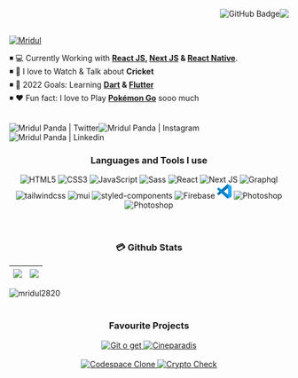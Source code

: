 [<img align="right" src="https://visitor-badge.glitch.me/badge?page_id=mridul2820.mridul2820" />][myprofile]
[<img align="right" src="https://img.shields.io/github/followers/mridul2820?label=Followers&style=social" alt="GitHub Badge" />][githubfollowers]

<br />
<br />

[<img src="https://res.cloudinary.com/dbxcernxw/image/upload/v1653556868/Mridul2820%20-%20Github/Mridul_-Github_banner_1_wzp1ws.png" alt="Mridul">][mridultech]

◾ 💻 Currently Working with **[React JS][react], [Next JS][nextjs] & [React Native][react-native]**.
<br/>
◾ 🏏 I love to Watch & Talk about **Cricket**
<br/>
◾ 🥅 2022 Goals: Learning **[Dart][dart] & [Flutter][flutter]**
<br/>
◾ ❤ Fun fact: I love to Play **[Pokémon Go](https://pokemongolive.com)** sooo much
<br/>
<br/>

[<img align="left" alt="Mridul Panda | Twitter" src="https://res.cloudinary.com/dbxcernxw/image/upload/v1653581812/Mridul2820%20-%20Github/twitter_hqnx74.svg" />][twitter]
[<img align="left" alt="Mridul Panda | Instagram" src="https://res.cloudinary.com/dbxcernxw/image/upload/v1653581812/Mridul2820%20-%20Github/instagram_sen8xm.svg" />][instagram]
[<img align="left" alt="Mridul Panda | Linkedin" src="https://res.cloudinary.com/dbxcernxw/image/upload/v1653581812/Mridul2820%20-%20Github/linkedin_lttshj.svg" />][linkedin]

<br/>
<br/>

<div align="center"> 
  <h3>Languages and Tools I use</h3>
</div>

<div align="center"> 
  <img alt="HTML5" width="33px" src="https://mridul2820.github.io/github-assets/assets/tech/html-5.svg" />
  <img alt="CSS3" width="33px" src="https://mridul2820.github.io/github-assets/assets/tech/css.svg" />
  <img alt="JavaScript" width="25px" src="https://mridul2820.github.io/github-assets/assets/tech/js.png" />
  <img alt="Sass" width="33px" src="https://mridul2820.github.io/github-assets/assets/tech/sass.svg" />
  <img alt="React" width="33px" src="https://mridul2820.github.io/github-assets/assets/tech/react.svg" />
  <img alt="Next JS" width="33px" src="https://mridul2820.github.io/github-assets/assets/tech/next-js.svg" />
  <img alt="Graphql" width="33px" src="https://mridul2820.github.io/github-assets/assets/tech/graphql.png" />
  <img alt="tailwindcss" width="33px" src="https://mridul2820.github.io/github-assets/assets/tech/tailwindcss.svg" />
  <img alt="mui" width="33px" src="https://mridul2820.github.io/github-assets/assets/tech/mui.png" />
  <img alt="styled-components" width="28px" src="https://mridul2820.github.io/github-assets/assets/tech/styled-components.png" />
  <img alt="Firebase" width="36px" src="https://mridul2820.github.io/github-assets/assets/tech/firebase.png" />
  <img alt="Visual Studio Code" width="26px" src="https://raw.githubusercontent.com/github/explore/80688e429a7d4ef2fca1e82350fe8e3517d3494d/topics/visual-studio-code/visual-studio-code.png" />
  <img alt="Photoshop" width="26px" src="https://upload.wikimedia.org/wikipedia/commons/thumb/a/af/Adobe_Photoshop_CC_icon.svg/1200px-Adobe_Photoshop_CC_icon.svg.png"/>
  <img alt="Photoshop" width="26px" src="https://upload.wikimedia.org/wikipedia/commons/thumb/4/40/Adobe_Premiere_Pro_CC_icon.svg/1200px-Adobe_Premiere_Pro_CC_icon.svg.png"/>
</div>

<br/>
<br />

<div align="center"> 
  <h3>💳 Github Stats</h3>
</div>

| <img align="center" src="https://mridul-github-readme-stats.vercel.app/api?username=Mridul2820&show_icons=true&include_all_commits=true&theme=buefy&hide_border=true" /> | <img align="center" src="https://mridul-github-readme-stats.vercel.app/api/top-langs/?username=Mridul2820&layout=compact&theme=buefy&hide_border=true" /> |
| ------------------------------------------------------------------------------------------------------------------------------------------------------------------------ | --------------------------------------------------------------------------------------------------------------------------------------------------------- |

<div><img align="center" src="https://github-readme-streak-stats.herokuapp.com/?user=mridul2820&" alt="mridul2820" width="500" /></div>

<br />

<div align="center"> 
  <h3>Favourite Projects</h3>
</div>

<div align="center"> 
  <a href="https://github.com/Mridul2820/git-o-get">
    <img width="400" alt="Git o get" src="https://res.cloudinary.com/dbxcernxw/image/upload/v1653569832/Mridul2820%20-%20Github/git_o_get_hzrymn.png" />
  </a>
  <a href="https://github.com/Mridul2820/cineparadis">
    <img width="400" alt="Cineparadis" src="https://res.cloudinary.com/dbxcernxw/image/upload/v1653569833/Mridul2820%20-%20Github/cineparadis_fkkttg.png" />
  </a>
</div>
<br/>
<div align="center"> 
  <a href="https://github.com/Mridul2820/github-codespaces-clone">
    <img width="400" alt="Codespace Clone" src="https://res.cloudinary.com/dbxcernxw/image/upload/v1653569833/Mridul2820%20-%20Github/codespaces_clone_tgfkqx.png" />
  </a>
  <a href="https://github.com/Mridul2820/crypto-check">
    <img width="400" alt="Crypto Check" src="https://res.cloudinary.com/dbxcernxw/image/upload/v1653569832/Mridul2820%20-%20Github/crypto_check_pwguob.png" />
  </a>
</div>


[myprofile]: https://github.com/Mridul2820
[githubfollowers]: https://github.com/mridul2820?tab=followers
[buymeacoffee]: https://www.buymeacoffee.com/Mriduls
[crichut]: https://www.facebook.com/crichutcricket/
[sportzhut]: https://www.sportzhut.com/
[facebook]: https://www.facebook.com/imridul2820
[instagram]: https://www.instagram.com/i_mridul
[twitter]: https://twitter.com/i_mridul
[linkedin]: https://www.linkedin.com/in/mridul2820/
[mridultech]: https://www.mridul.tech/
[react]: https://reactjs.org/
[react-native]: https://reactnative.dev/
[nextjs]: https://nextjs.org/
[reactnative]: https://reactnative.dev/
[flutter]: https://flutter.dev/
[dart]: https://dart.dev/
